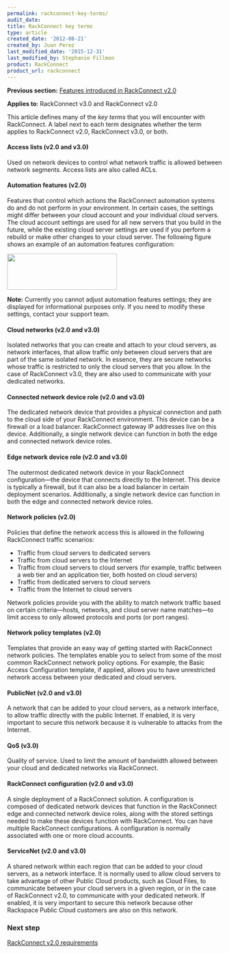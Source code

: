 ```yaml
---
permalink: rackconnect-key-terms/
audit_date:
title: RackConnect key terms
type: article
created_date: '2012-08-21'
created_by: Juan Perez
last_modified_date: '2015-12-31'
last_modified_by: Stephanie Fillmon
product: RackConnect
product_url: rackconnect
---
```


**Previous section:** [Features introduced in RackConnect
v2.0](/how-to/features-introduced-in-rackconnect-v20)

**Applies to**: RackConnect v3.0 and RackConnect v2.0

This article defines many of the *key terms* that you will encounter
with RackConnect. A label next to each term designates whether the term
applies to RackConnect v2.0, RackConnect v3.0, or both.

#### Access lists (v2.0 and v3.0)

Used on network devices to control what network traffic is allowed
between network segments. Access lists are also called ACLs.

#### Automation features (v2.0)

Features that control which actions the RackConnect automation systems
do and do not perform in your environment. In certain cases, the
settings might differ between your cloud account and your individual
cloud servers. The cloud account settings are used for all new servers
that you build in the future, while the existing cloud server settings
are used if you perform a rebuild or make other changes to your cloud
server. The following figure shows an example of an automation features
configuration:

<img src="{% asset_path rackconnect/rackconnect-key-terms/Automation.Features.png %}" width="257" height="84" />

**Note:** Currently you cannot adjust automation features settings; they
are displayed for informational purposes only. If you need to modify
these settings, contact your support team.

#### Cloud networks (v2.0 and v3.0)

Isolated networks that you can create and attach to your cloud servers,
as network interfaces, that allow traffic only between cloud servers
that are part of the same isolated network. In essence, they are secure
networks whose traffic is restricted to only the cloud servers that you
allow. In the case of RackConnect v3.0, they are also used to
communicate with your dedicated networks.

#### Connected network device role (v2.0 and v3.0)

The dedicated network device that provides a physical connection and
path to the cloud side of your RackConnect environment. This device can
be a firewall or a load balancer. RackConnect gateway IP addresses live
on this device. Additionally, a single network device can function in
both the edge and connected network device roles.

#### Edge network device role (v2.0 and v3.0)

The outermost dedicated network device in your RackConnect
configuration&mdash;the device that connects directly to the Internet. This device is typically a firewall, but it can also be a load balancer in certain deployment scenarios. Additionally, a single network device can function in both the edge and connected network device roles.

#### Network policies (v2.0)

Policies that define the network access this is allowed in the following RackConnect traffic scenarios:

-   Traffic from cloud servers to dedicated servers
-   Traffic from cloud servers to the Internet
-   Traffic from cloud servers to cloud servers (for example, traffic
    between a web tier and an application tier, both hosted on
    cloud servers)
-   Traffic from dedicated servers to cloud servers
-   Traffic from the Internet to cloud servers

Network policies provide you with the ability to match network traffic
based on certain criteria&mdash;hosts, networks, and cloud server name
matches&mdash;to limit access to only allowed protocols and ports (or port ranges).

#### Network policy templates (v2.0)

Templates that provide an easy way of getting started with RackConnect network policies. The templates enable you to select from some of the most common RackConnect network policy options. For example, the Basic Access Configuration template, if applied, allows you to have unrestricted network access between your dedicated and cloud servers.

#### PublicNet (v2.0 and v3.0)

A network that can be added to your cloud servers, as a network
interface, to allow traffic directly with the public Internet. If
enabled, it is very important to secure this network because it is vulnerable to attacks from the Internet.

#### QoS (v3.0)

Quality of service. Used to limit the amount of bandwidth allowed
between your cloud and dedicated networks via RackConnect.

#### RackConnect configuration (v2.0 and v3.0)

A single deployment of a RackConnect solution. A configuration is composed of dedicated network devices that function in
the RackConnect edge and connected network device roles, along with the
stored settings needed to make these devices function with RackConnect.
You can have multiple RackConnect configurations. A configuration is
normally associated with one or more cloud accounts.

#### ServiceNet (v2.0 and v3.0)

A shared network within each region that can be added to your cloud
servers, as a network interface. It is normally used to allow cloud
servers to take advantage of other Public Cloud products, such as Cloud
Files, to communicate between your cloud servers in a given region, or
in the case of RackConnect v2.0, to communicate with your dedicated
network. If enabled, it is very important to secure this network because other Rackspace Public Cloud customers are also on this network.


### Next step

[RackConnect v2.0 requirements](/how-to/rackconnect-v20-requirements)
